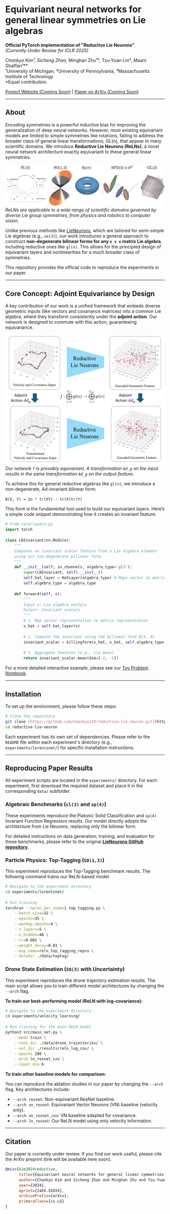# Equivariant neural networks for general linear symmetries on Lie algebras

**Official PyTorch implementation of "Reductive Lie Neurons"**
<br>
*(Currently Under Review for ICLR 2025)*

**Chankyo Kim¹*, Sicheng Zhao*, Minghan Zhu¹², Tzu-Yuan Lin³, Maani Ghaffari¹**
<br>
¹University of Michigan, ²University of Pennsylvania, ³Massachusetts Institute of Technology
<br>
*Equal contribution.

[Project Website (Coming Soon)](#) | [Paper on ArXiv (Coming Soon)](#)

---

## About

Encoding symmetries is a powerful inductive bias for improving the generalization of deep neural networks. However, most existing equivariant models are limited to simple symmetries like rotations, failing to address the broader class of general linear transformations, GL(n), that appear in many scientific domains. We introduce **Reductive Lie Neurons (ReLNs)**, a novel neural network architecture exactly equivariant to these general linear symmetries.

![Applications of ReLN across various scientific domains](figures/applications.png)
*ReLNs are applicable to a wide range of scientific domains governed by diverse Lie group symmetries, from physics and robotics to computer vision.*

Unlike previous methods like [LieNeurons](https://github.com/UMich-CURLY/LieNeurons), which are tailored for semi-simple Lie algebras (e.g., `so(3)`), our work introduces a general approach to construct **non-degenerate bilinear forms for any `n x n` matrix Lie algebra**, including reductive ones like `gl(n)`. This allows for the principled design of equivariant layers and nonlinearities for a much broader class of symmetries.

This repository provides the official code to reproduce the experiments in our paper.

---

## Core Concept: Adjoint Equivariance by Design

A key contribution of our work is a unified framework that embeds diverse geometric inputs (like vectors and covariance matrices) into a common Lie algebra, where they transform consistently under the **adjoint action**. Our network is designed to commute with this action, guaranteeing equivariance.

![Equivariance Diagram](figures/equivariance_diagram.png)
*Our network `f` is provably equivariant. A transformation `Ad_g` on the input results in the same transformation `Ad_g` on the output feature.*

To achieve this for general reductive algebras like `gl(n)`, we introduce a non-degenerate, Ad-invariant bilinear form:

`B(X, Y) = 2n * tr(XY) - tr(X)tr(Y)`

This form is the fundamental tool used to build our equivariant layers. Here’s a simple code snippet demonstrating how it creates an invariant feature:

```python
# From core/layers.py
import torch

class LNInvariant(nn.Module):
    """
    Computes an invariant scalar feature from a Lie algebra element
    using our non-degenerate bilinear form.
    """
    def __init__(self, in_channels, algebra_type='gl3'):
        super(LNInvariant, self).__init__()
        self.hat_layer = HatLayer(algebra_type) # Maps vector to matrix
        self.algebra_type = algebra_type

    def forward(self, x):
        """
        Input x: Lie algebra vectors
        Output: Invariant scalars
        """
        # 1. Map vector representation to matrix representation
        x_hat = self.hat_layer(x)

        # 2. Compute the invariant using the bilinear form B(X, X)
        invariant_scalar = killingform(x_hat, x_hat, self.algebra_type)

        # 3. Aggregate features (e.g., via mean)
        return invariant_scalar.mean(dim=[-2, -1])
```

For a more detailed interactive example, please see our [Toy Problem Notebook](examples/toy_problem.ipynb).

---

## Installation

To set up the environment, please follow these steps:

```bash
# Clone the repository
git clone [https://github.com/chankyo123/reductive-lie-neuron.git](https://github.com/chankyo123/reductive-lie-neuron.git)
cd reductive-lie-neuron
```
Each experiment has its own set of dependencies. Please refer to the `README` file within each experiment's directory (e.g., `experiments/lorentznet/`) for specific installation instructions.

---

## Reproducing Paper Results

All experiment scripts are located in the `experiments/` directory. For each experiment, first download the required dataset and place it in the corresponding `data/` subfolder.

### Algebraic Benchmarks (`sl(3)` and `sp(4)`)
These experiments reproduce the Platonic Solid Classification and `sp(4)` Invariant Function Regression results. Our model directly adopts the architecture from Lie Neurons, replacing only the bilinear form.

For detailed instructions on data generation, training, and evaluation for these benchmarks, please refer to the original **[LieNeurons GitHub repository](https://github.com/UMich-CURLY/LieNeurons)**.

### Particle Physics: Top-Tagging (`SO(1,3)`)
This experiment reproduces the Top-Tagging benchmark results. The following command trains our ReLN-based model.

```bash
# Navigate to the experiment directory
cd experiments/lorentznet/

# Run training
torchrun --nproc_per_node=1 top_tagging.py \
    --batch_size=32 \
    --epochs=35 \
    --warmup_epochs=4 \
    --n_layers=5 \
    --n_hidden=48 \
    --lr=0.001 \
    --weight_decay=0.01 \
    --exp_name=reln_top_tagging_repro \
    --datadir ./data/toptag/
```

### Drone State Estimation (`SO(3)` with Uncertainty)
This experiment reproduces the drone trajectory estimation results. The main script allows you to train different model architectures by changing the `--arch` flag.

**To train our best-performing model (ReLN with log-covariance):**
```bash
# Navigate to the experiment directory
cd experiments/velocity_learning/

# Run training for the main ReLN model
python3 src/main_net.py \
    --mode train \
    --root_dir ./data/drone_trajectories/ \
    --out_dir ./results/reln_log_cov/ \
    --epochs 200 \
    --arch ln_resnet_cov \
    --input_dim 6 
```

**To train other baseline models for comparison:**

You can reproduce the ablation studies in our paper by changing the `--arch` flag. Key architectures include:

* `--arch resnet`: Non-equivariant ResNet baseline.
* `--arch vn_resnet`: Equivariant Vector Neurons (VN) baseline (velocity only).
* `--arch vn_resnet_cov`: VN baseline adapted for covariance.
* `--arch ln_resnet`: Our ReLN model using only velocity information.

---

## Citation

Our paper is currently under review. If you find our work useful, please cite the ArXiv preprint (link will be available here soon).

```bibtex
@misc{kim2024reductive,
      title={Equivariant neural networks for general linear symmetries on Lie algebras}, 
      author={Chankyo Kim and Sicheng Zhao and Minghan Zhu and Tzu-Yuan Lin and Maani Ghaffari},
      year={2024},
      eprint={24XX.XXXXX},
      archivePrefix={arXiv},
      primaryClass={cs.LG}
}
```